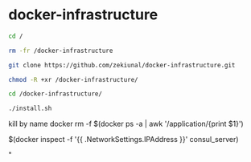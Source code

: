 # docker-infrastructure

```bash
cd /

rm -fr /docker-infrastructure

git clone https://github.com/zekiunal/docker-infrastructure.git

chmod -R +xr /docker-infrastructure/

cd /docker-infrastructure/

./install.sh
```

kill by name
docker rm -f  $(docker ps -a | awk '/application/{print $1}')


$(docker inspect -f '{{ .NetworkSettings.IPAddress }}' consul_server)


"


